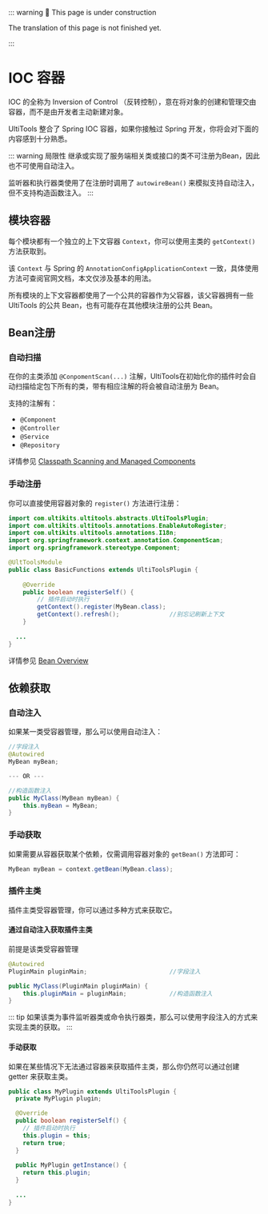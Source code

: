 ::: warning 🚧 This page is under construction

The translation of this page is not finished yet.

:::

# IOC 容器

IOC 的全称为 Inversion of Control （反转控制），意在将对象的创建和管理交由容器，而不是由开发者主动新建对象。

UltiTools 整合了 Spring IOC 容器，如果你接触过 Spring 开发，你将会对下面的内容感到十分熟悉。

::: warning 局限性
继承或实现了服务端相关类或接口的类不可注册为Bean，因此也不可使用自动注入。

监听器和执行器类使用了在注册时调用了 `autowireBean()` 来模拟支持自动注入，但不支持构造函数注入。
:::

## 模块容器

每个模块都有一个独立的上下文容器 `Context`，你可以使用主类的 `getContext()` 方法获取到。

该 `Context` 与 Spring 的 `AnnotationConfigApplicationContext` 一致，具体使用方法可查阅官网文档，本文仅涉及基本的用法。

所有模块的上下文容器都使用了一个公共的容器作为父容器，该父容器拥有一些 UltiTools 的公共 Bean，也有可能存在其他模块注册的公共 Bean。

## Bean注册

### 自动扫描
在你的主类添加 `@ConpomentScan(...)` 注解，UltiTools在初始化你的插件时会自动扫描给定包下所有的类，带有相应注解的将会被自动注册为 Bean。

支持的注解有：
- `@Component`
- `@Controller`
- `@Service`
- `@Repository`

详情参见 [Classpath Scanning and Managed Components](https://docs.spring.io/spring-framework/reference/core/beans/classpath-scanning.html)

### 手动注册

你可以直接使用容器对象的 `register()` 方法进行注册：

```java "MyBean.java"
import com.ultikits.ultitools.abstracts.UltiToolsPlugin;
import com.ultikits.ultitools.annotations.EnableAutoRegister;
import com.ultikits.ultitools.annotations.I18n;
import org.springframework.context.annotation.ComponentScan;
import org.springframework.stereotype.Component;

@UltToolsModule
public class BasicFunctions extends UltiToolsPlugin {
    
    @Override
    public boolean registerSelf() {
        // 插件启动时执行
        getContext().register(MyBean.class);
        getContext().refresh();              //别忘记刷新上下文
    }
  
  ...
}
```

详情参见 [Bean Overview](https://docs.spring.io/spring-framework/reference/core/beans/definition.html)

## 依赖获取

### 自动注入

如果某一类受容器管理，那么可以使用自动注入：

```java
//字段注入
@Autowired
MyBean myBean;                  

--- OR ---

//构造函数注入
public MyClass(MyBean myBean) {
    this.myBean = MyBean;       
}
```

### 手动获取

如果需要从容器获取某个依赖，仅需调用容器对象的 `getBean()` 方法即可：

```java
MyBean myBean = context.getBean(MyBean.class);
```

### 插件主类

插件主类受容器管理，你可以通过多种方式来获取它。

#### 通过自动注入获取插件主类

前提是该类受容器管理

```java
@Autowired
PluginMain pluginMain;                       //字段注入

public MyClass(PluginMain pluginMain) {
    this.pluginMain = pluginMain;            //构造函数注入
}
```

::: tip
如果该类为事件监听器类或命令执行器类，那么可以使用字段注入的方式来实现主类的获取。
:::

#### 手动获取

如果在某些情况下无法通过容器来获取插件主类，那么你仍然可以通过创建 getter 来获取主类。

```java
public class MyPlugin extends UltiToolsPlugin {
  private MyPlugin plugin;

  @Override
  public boolean registerSelf() {
    // 插件启动时执行
    this.plugin = this;
    return true;
  }
  
  public MyPlugin getInstance() {
    return this.plugin;
  }
  
  ...
}
```
